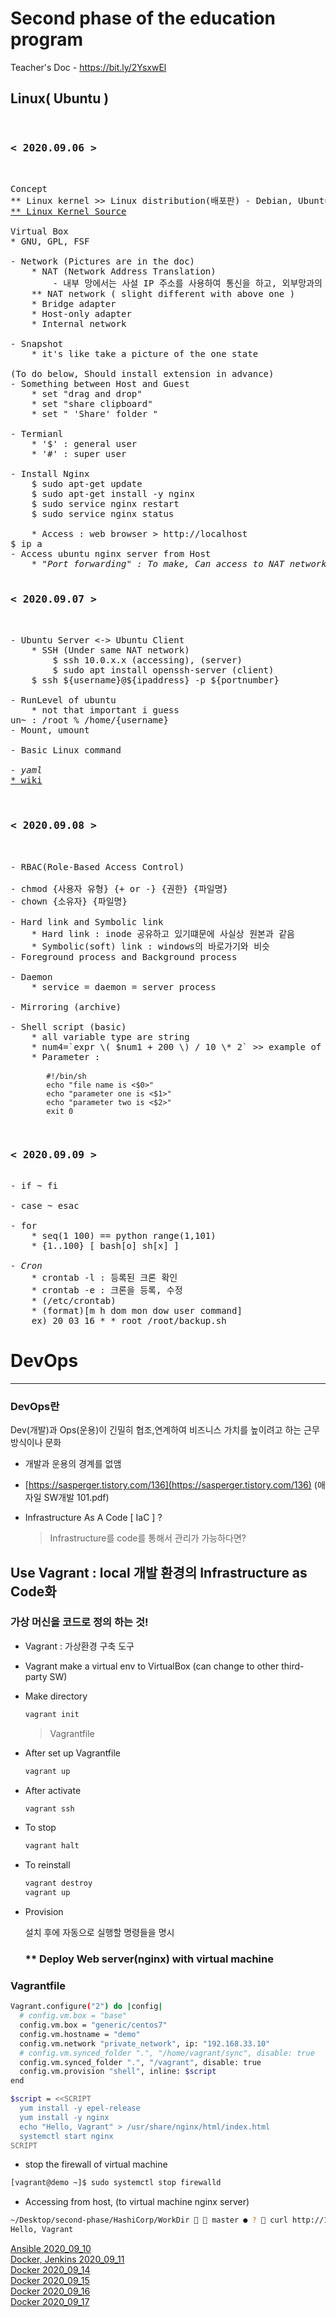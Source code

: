 # Second phase of the education program

Teacher's Doc - https://bit.ly/2YsxwEl

## Linux( Ubuntu )
<pre>

<h3>< 2020.09.06 ></h3>

Concept
** Linux kernel >> Linux distribution(배포판) - Debian, Ubuntu
<a href="https://github.com/torvalds/linux">** Linux Kernel Source</a>

Virtual Box
* GNU, GPL, FSF

- Network (Pictures are in the doc)
    * NAT (Network Address Translation)
        - 내부 망에서는 사설 IP 주소를 사용하여 통신을 하고, 외부망과의 통신시에는 NAT를 거쳐 공인 IP 주소로 자동 변환
    ** NAT network ( slight different with above one )
    * Bridge adapter
    * Host-only adapter
    * Internal network

- Snapshot
    * it's like take a picture of the one state

(To do below, Should install extension in advance)
- Something between Host and Guest 
    * set "drag and drop"
    * set "share clipboard"
    * set " 'Share' folder "

- Termianl
    * '$' : general user
    * '#' : super user

- Install Nginx
    $ sudo apt-get update
    $ sudo apt-get install -y nginx
    $ sudo service nginx restart
    $ sudo service nginx status

    * Access : web browser > http://localhost
$ ip a
- Access ubuntu nginx server from Host
    <em>* "Port forwarding" : To make, Can access to NAT network thorough PORT</em>

<h3>< 2020.09.07 ></h3>

- Ubuntu Server <-> Ubuntu Client
    * SSH (Under same NAT network)
        $ ssh 10.0.x.x (accessing), (server)
        $ sudo apt install openssh-server (client)
    $ ssh ${username}@${ipaddress} -p ${portnumber}

- RunLevel of ubuntu
    * not that important i guess
un~ : /root % /home/{username}
- Mount, umount

- Basic Linux command

<em>- yaml</em>
<a href="https://ko.wikipedia.org/wiki/YAML">* wiki</a>


<h3>< 2020.09.08 ></h3>

- RBAC(Role-Based Access Control)

- chmod {사용자 유형} {+ or -} {권한} {파일명}
- chown {소유자} {파일명}

- Hard link and Symbolic link
    * Hard link : inode 공유하고 있기떄문에 사실상 원본과 같음 
    * Symbolic(soft) link : windows의 바로가기와 비슷
- Foreground process and Background process

- Daemon
    * service = daemon = server process

- Mirroring (archive)

- Shell script (basic)
    * all variable type are string 
    * num4=`expr \( $num1 + 200 \) / 10 \* 2` >> example of integer expression
    * Parameter :
        <code>
        #!/bin/sh
        echo "file name is <$0>"
        echo "parameter one is <$1>"
        echo "parameter two is <$2>"
        exit 0
        </code>

<h3>< 2020.09.09 ></h3>
- if ~ fi

- case ~ esac

- for 
    * seq(1 100) == python range(1,101)
    * {1..100} [ bash[o] sh[x] ]

<em>- Cron</em>
    * crontab -l : 등록된 크론 확인
    * crontab -e : 크론을 등록, 수정
    * (/etc/crontab)
    * (format)[m h dom mon dow user command]
    ex) 20 03 16 * * root /root/backup.sh
</pre>

# DevOps

---

### DevOps란

Dev(개발)과 Ops(운용)이 긴밀히 협조,연계하여 비즈니스 가치를 높이려고 하는 근무 방식이나 문화

- 개발과 운용의 경계를 없앰

- [https://sasperger.tistory.com/136](https://sasperger.tistory.com/136) (애자일 SW개발 101.pdf)

- Infrastructure As A Code [ IaC ] ?

  > Infrastructure를 code를 통해서 관리가 가능하다면? 

## Use Vagrant : local 개발 환경의 Infrastructure as Code화

### 가상 머신을 코드로 정의 하는 것!

- Vagrant : 가상환경 구축 도구

- Vagrant make a virtual env to VirtualBox (can change to other third-party SW)

- Make directory

  ```bash
  vagrant init
  ```

  > Vagrantfile

- After set up Vagrantfile

  ```bash
  vagrant up
  ```

- After activate

  ```bash
  vagrant ssh
  ```

- To stop

  ```bash
  vagrant halt
  ```

- To reinstall

  ```bash
  vagrant destroy
  vagrant up
  ```

- Provision

  설치 후에 자동으로 실행할 명령들을 명시

  ### ** Deploy Web server(nginx) with virtual machine

### Vagrantfile

```bash
Vagrant.configure("2") do |config|
  # config.vm.box = "base"
  config.vm.box = "generic/centos7"
  config.vm.hostname = "demo"
  config.vm.network "private_network", ip: "192.168.33.10"
  # config.vm.synced_folder ".", "/home/vagrant/sync", disable: true
  config.vm.synced_folder ".", "/vagrant", disable: true
  config.vm.provision "shell", inline: $script
end

$script = <<SCRIPT
  yum install -y epel-release
  yum install -y nginx
  echo "Hello, Vagrant" > /usr/share/nginx/html/index.html
  systemctl start nginx
SCRIPT
```

- stop the firewall of virtual machine

```bash
[vagrant@demo ~]$ sudo systemctl stop firewalld
```

- Accessing from host, (to virtual machine nginx server)

```bash
~/Desktop/second-phase/HashiCorp/WorkDir   master ● ?  curl http://192.168.33.10
Hello, Vagrant
```
[Ansible 2020_09_10](./TIL/2020_09_10)<br>
[Docker, Jenkins 2020_09_11](./TIL/2020_09_11)<br>
[Docker 2020_09_14](./TIL/2020_09_14)<br>
[Docker 2020_09_15](./TIL/2020_09_15)<br>
[Docker 2020_09_16](./TIL/2020_09_16)<br>
[Docker 2020_09_17](./TIL/2020_09_17)<br>
